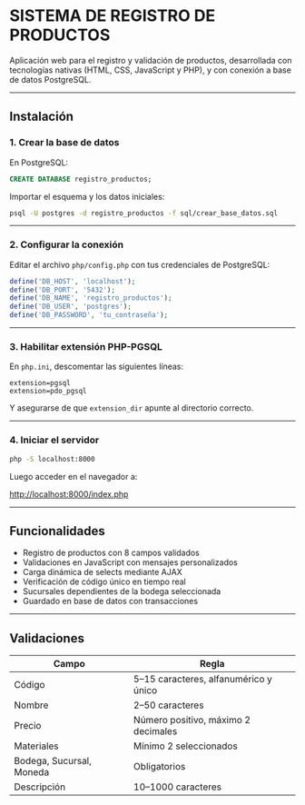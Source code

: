 # SISTEMA DE REGISTRO DE PRODUCTOS

Aplicación web para el registro y validación de productos, desarrollada con tecnologías nativas (HTML, CSS, JavaScript y PHP), y con conexión a base de datos PostgreSQL.

---

## Instalación

### 1. Crear la base de datos

En PostgreSQL:

```sql
CREATE DATABASE registro_productos;
```

Importar el esquema y los datos iniciales:

```bash
psql -U postgres -d registro_productos -f sql/crear_base_datos.sql
```

---

### 2. Configurar la conexión

Editar el archivo `php/config.php` con tus credenciales de PostgreSQL:

```php
define('DB_HOST', 'localhost');
define('DB_PORT', '5432');
define('DB_NAME', 'registro_productos');
define('DB_USER', 'postgres');
define('DB_PASSWORD', 'tu_contraseña');
```

---

### 3. Habilitar extensión PHP-PGSQL

En `php.ini`, descomentar las siguientes líneas:

```
extension=pgsql
extension=pdo_pgsql
```

Y asegurarse de que `extension_dir` apunte al directorio correcto.

---

### 4. Iniciar el servidor

```bash
php -S localhost:8000
```

Luego acceder en el navegador a:

[http://localhost:8000/index.php](http://localhost:8000/index.php)

---

## Funcionalidades

- Registro de productos con 8 campos validados  
- Validaciones en JavaScript con mensajes personalizados  
- Carga dinámica de selects mediante AJAX  
- Verificación de código único en tiempo real  
- Sucursales dependientes de la bodega seleccionada  
- Guardado en base de datos con transacciones  

---

## Validaciones

| Campo | Regla |
|-------|--------|
| Código | 5–15 caracteres, alfanumérico y único |
| Nombre | 2–50 caracteres |
| Precio | Número positivo, máximo 2 decimales |
| Materiales | Mínimo 2 seleccionados |
| Bodega, Sucursal, Moneda | Obligatorios |
| Descripción | 10–1000 caracteres |
